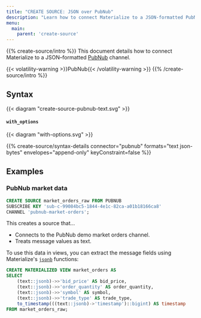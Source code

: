 ```yaml
---
title: "CREATE SOURCE: JSON over PubNub"
description: "Learn how to connect Materialize to a JSON-formatted PubNub stream"
menu:
  main:
    parent: 'create-source'
---
```


{{% create-source/intro %}}
This document details how to connect Materialize to a JSON–formatted
[PubNub](https://www.pubnub.com) channel.

{{< volatility-warning >}}PubNub{{< /volatility-warning >}}
{{% /create-source/intro %}}

## Syntax

{{< diagram "create-source-pubnub-text.svg" >}}

#### `with_options`

{{< diagram "with-options.svg" >}}

{{% create-source/syntax-details connector="pubnub" formats="text json-bytes" envelopes="append-only" keyConstraint=false %}}

## Examples

### PubNub market data

```sql
CREATE SOURCE market_orders_raw FROM PUBNUB
SUBSCRIBE KEY 'sub-c-99084bc5-1844-4e1c-82ca-a01b18166ca8'
CHANNEL 'pubnub-market-orders';
```

This creates a source that...

- Connects to the PubNub demo market orders channel.
- Treats message values as text.

To use this data in views, you can extract the message fields using
Materialize's [`jsonb`](/sql/types/jsonb) functions:

```sql
CREATE MATERIALIZED VIEW market_orders AS
SELECT
    (text::jsonb)->>'bid_price' AS bid_price,
    (text::jsonb)->>'order_quantity' AS order_quantity,
    (text::jsonb)->>'symbol' AS symbol,
    (text::jsonb)->>'trade_type' AS trade_type,
    to_timestamp(((text::jsonb)->'timestamp')::bigint) AS timestamp
FROM market_orders_raw;
```
